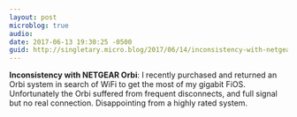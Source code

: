 ```yaml
---
layout: post
microblog: true
audio: 
date: 2017-06-13 19:30:25 -0500
guid: http://singletary.micro.blog/2017/06/14/inconsistency-with-netgear.html
---
```

**Inconsistency with NETGEAR Orbi**: I recently purchased and returned an Orbi system in search of WiFi to get the most of my gigabit FiOS. Unfortunately the Orbi suffered from frequent disconnects, and full signal but no real connection. Disappointing from a highly rated system.
